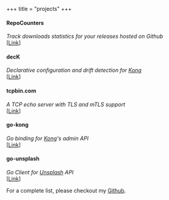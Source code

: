 +++
title = "projects"
+++

  <h4>RepoCounters</h4>
  <i>Track downloads statistics for your releases hosted on Github</i><br>
  [<a href="https://repocounters.com" target="_blank">Link</a>]

  <h4>decK</h4>
  <i>Declarative configuration and drift detection for <a href="https://github.com/kong/kong"
      target="_blank">Kong</a></i><br>
  [<a href="https://deck.yolo42.com" target="_blank">Link</a>]

  <h4>tcpbin.com</h4>
  <i>A TCP echo server with TLS and mTLS support</i><br>
  [<a href="https://tcpbin.com" target="_blank">Link</a>]

  <h4>go-kong</h4>
  <i>Go binding for <a href="https://github.com/kong/kong" target="_blank">Kong</a>'s admin API </i><br>
  [<a href="https://github.com/hbagdi/go-kong" target="_blank">Link</a>]

  <h4>go-unsplash</h4>
  <i>Go Client for <a href="https://unsplash.com" target="_blank">Unsplash</a> API </i><br>
  [<a href="https://github.com/hbagdi/go-unsplash" target="_blank">Link</a>]


For a complete list, please checkout my [Github](https://github.com/hbagdi).
